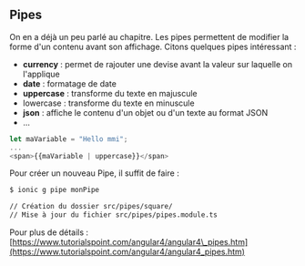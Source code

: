 ## Pipes

On en a déjà un peu parlé au chapitre. Les pipes permettent de modifier la forme d'un contenu avant son affichage. Citons quelques pipes intéressant :

* **currency** : permet de rajouter une devise avant la valeur sur laquelle on l'applique
* **date** : formatage de date
* **uppercase** : transforme du texte en majuscule
* lowercase : transforme du texte en minuscule
* **json** : affiche le contenu d'un objet ou d'un texte au format JSON
* ...

```js
let maVariable = "Hello mmi";
...
<span>{{maVariable | uppercase}}</span>
```

Pour créer un nouveau Pipe, il suffit de faire :

```bash
$ ionic g pipe monPipe

// Création du dossier src/pipes/square/
// Mise à jour du fichier src/pipes/pipes.module.ts
```



Pour plus de détails : [https://www.tutorialspoint.com/angular4/angular4\_pipes.htm](https://www.tutorialspoint.com/angular4/angular4_pipes.htm)

